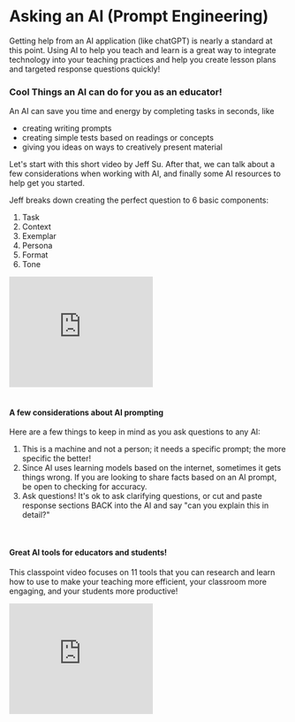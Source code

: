# Asking an AI (Prompt Engineering)
Getting help from an AI application (like chatGPT) is nearly a standard at this point. Using AI to help you teach and learn is a great way to integrate technology into your teaching practices and help you create lesson plans and targeted response questions quickly!

### Cool Things an AI can do for you as an educator!

An AI can save you time and energy by completing tasks in seconds, like
  * creating writing prompts
  * creating simple tests based on readings or concepts
  * giving you ideas on ways to creatively present material



Let's start with this short video by Jeff Su.  After that, we can talk about a few considerations when working with AI, and finally some AI resources to help get you started.

Jeff breaks down creating the perfect question to 6 basic components: 

1. Task
2. Context
3. Exemplar
4. Persona
5. Format
6. Tone
   
<iframe width="260" height="200" src="https://www.youtube.com/embed/jC4v5AS4RIM" title="Master any AI Prompt" frameborder="0" allow="accelerometer; autoplay; clipboard-write; encrypted-media; gyroscope; picture-in-picture" allowfullscreen></iframe>

<br>
<br>

#### A few considerations about AI prompting

Here are a few things to keep in mind as you ask questions to any AI:

1. This is a machine and not a person; it needs a specific prompt; the more specific the better! 
2. Since AI uses learning models based on the internet, sometimes it gets things wrong.  If you are looking to share facts based on an AI prompt, be open to checking for accuracy. 
3. Ask questions!  It's ok to ask clarifying questions, or cut and paste response sections BACK into the AI and say "can you explain this in detail?" 

<br>

#### Great AI tools for educators and students!

This classpoint video focuses on 11 tools that you can research and learn how to use to make your teaching more efficient, your classroom more engaging, and your students more productive!

<iframe width="260" height="200" src="https://www.youtube.com/embed/KG4_CYbVpTo" title="Best tools for teachers" frameborder="0" allow="accelerometer; autoplay; clipboard-write; encrypted-media; gyroscope; picture-in-picture" allowfullscreen></iframe>

